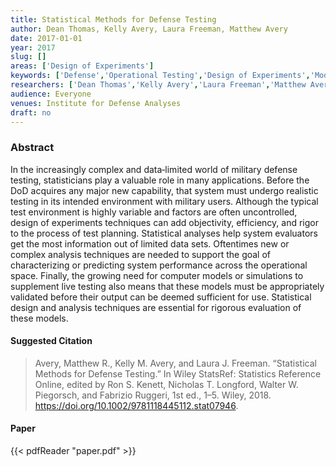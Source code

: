 ```yaml
---
title: Statistical Methods for Defense Testing
author: Dean Thomas, Kelly Avery, Laura Freeman, Matthew Avery
date: 2017-01-01
year: 2017
slug: []
areas: ['Design of Experiments']
keywords: ['Defense','Operational Testing','Design of Experiments','Modeling & Simulation']
researchers: ['Dean Thomas','Kelly Avery','Laura Freeman','Matthew Avery']
audience: Everyone
venues: Institute for Defense Analyses
draft: no
---
```




### Abstract
In the increasingly complex and data‐limited world of military defense testing, statisticians play a valuable role in many applications. Before the DoD acquires any major new capability, that system must undergo realistic testing in its intended environment with military users. Although the typical test environment is highly variable and factors are often uncontrolled, design of experiments techniques can add objectivity, efficiency, and rigor to the process of test planning. Statistical analyses help system evaluators get the most information out of limited data sets. Oftentimes new or complex analysis techniques are needed to support the goal of characterizing or predicting system performance across the operational space. Finally, the growing need for computer models or simulations to supplement live testing also means that these models must be appropriately validated before their output can be deemed sufficient for use. Statistical design and analysis techniques are essential for rigorous evaluation of these models.

#### Suggested Citation
> Avery, Matthew R., Kelly M. Avery, and Laura J. Freeman. “Statistical Methods for Defense Testing.” In Wiley StatsRef: Statistics Reference Online, edited by Ron S. Kenett, Nicholas T. Longford, Walter W. Piegorsch, and Fabrizio Ruggeri, 1st ed., 1–5. Wiley, 2018. https://doi.org/10.1002/9781118445112.stat07946.



#### Paper 
 {{< pdfReader "paper.pdf" >}}


